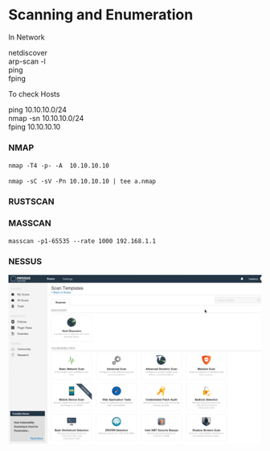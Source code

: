# Scanning and Enumeration

In Network

netdiscover  
arp-scan -l  
ping  
fping

To check Hosts

ping 10.10.10.0/24  
nmap -sn 10.10.10.0/24  
fping 10.10.10.10  


### NMAP

`nmap -T4 -p- -A  10.10.10.10`

`nmap -sC -sV -Pn 10.10.10.10 | tee a.nmap`

### RUSTSCAN



### MASSCAN

`masscan -p1-65535 --rate 1000 192.168.1.1` 

### **NESSUS**

![](../.gitbook/assets/image.png)

